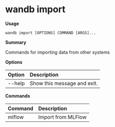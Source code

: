 # wandb import

**Usage**

`wandb import [OPTIONS] COMMAND [ARGS]...`

**Summary**

Commands for importing data from other systems

**Options**

| **Option** | **Description** |
| :--- | :--- |
| --help | Show this message and exit. |

**Commands**

| **Command** | **Description** |
| :--- | :--- |
| mlflow | Import from MLFlow |
